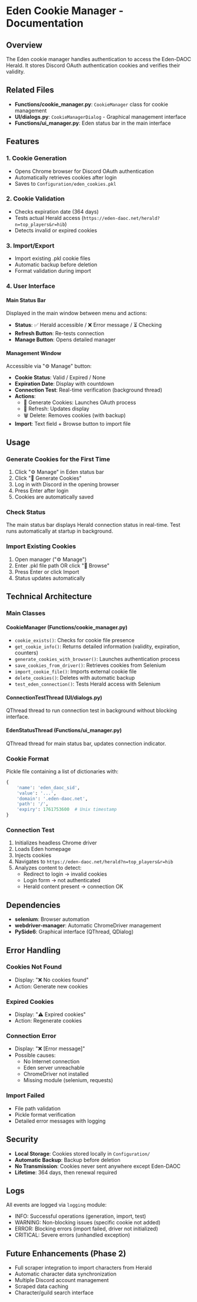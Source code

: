 # Eden Cookie Manager - Documentation

## Overview

The Eden cookie manager handles authentication to access the Eden-DAOC Herald. It stores Discord OAuth authentication cookies and verifies their validity.

## Related Files

- **Functions/cookie_manager.py**: `CookieManager` class for cookie management
- **UI/dialogs.py**: `CookieManagerDialog` - Graphical management interface
- **Functions/ui_manager.py**: Eden status bar in the main interface

## Features

### 1. Cookie Generation
- Opens Chrome browser for Discord OAuth authentication
- Automatically retrieves cookies after login
- Saves to `Configuration/eden_cookies.pkl`

### 2. Cookie Validation
- Checks expiration date (364 days)
- Tests actual Herald access (`https://eden-daoc.net/herald?n=top_players&r=hib`)
- Detects invalid or expired cookies

### 3. Import/Export
- Import existing .pkl cookie files
- Automatic backup before deletion
- Format validation during import

### 4. User Interface

#### Main Status Bar
Displayed in the main window between menu and actions:
- **Status**: ✅ Herald accessible / ❌ Error message / ⏳ Checking
- **Refresh Button**: Re-tests connection
- **Manage Button**: Opens detailed manager

#### Management Window
Accessible via "⚙️ Manage" button:
- **Cookie Status**: Valid / Expired / None
- **Expiration Date**: Display with countdown
- **Connection Test**: Real-time verification (background thread)
- **Actions**:
  - 🔐 Generate Cookies: Launches OAuth process
  - 🔄 Refresh: Updates display
  - 🗑️ Delete: Removes cookies (with backup)
- **Import**: Text field + Browse button to import file

## Usage

### Generate Cookies for the First Time
1. Click "⚙️ Manage" in Eden status bar
2. Click "🔐 Generate Cookies"
3. Log in with Discord in the opening browser
4. Press Enter after login
5. Cookies are automatically saved

### Check Status
The main status bar displays Herald connection status in real-time. Test runs automatically at startup in background.

### Import Existing Cookies
1. Open manager ("⚙️ Manage")
2. Enter .pkl file path OR click "📁 Browse"
3. Press Enter or click Import
4. Status updates automatically

## Technical Architecture

### Main Classes

#### CookieManager (Functions/cookie_manager.py)
- `cookie_exists()`: Checks for cookie file presence
- `get_cookie_info()`: Returns detailed information (validity, expiration, counters)
- `generate_cookies_with_browser()`: Launches authentication process
- `save_cookies_from_driver()`: Retrieves cookies from Selenium
- `import_cookie_file()`: Imports external cookie file
- `delete_cookies()`: Deletes with automatic backup
- `test_eden_connection()`: Tests Herald access with Selenium

#### ConnectionTestThread (UI/dialogs.py)
QThread thread to run connection test in background without blocking interface.

#### EdenStatusThread (Functions/ui_manager.py)
QThread thread for main status bar, updates connection indicator.

### Cookie Format
Pickle file containing a list of dictionaries with:
```python
{
    'name': 'eden_daoc_sid',
    'value': '...',
    'domain': '.eden-daoc.net',
    'path': '/',
    'expiry': 1761753600  # Unix timestamp
}
```

### Connection Test
1. Initializes headless Chrome driver
2. Loads Eden homepage
3. Injects cookies
4. Navigates to `https://eden-daoc.net/herald?n=top_players&r=hib`
5. Analyzes content to detect:
   - Redirect to login → invalid cookies
   - Login form → not authenticated
   - Herald content present → connection OK

## Dependencies

- **selenium**: Browser automation
- **webdriver-manager**: Automatic ChromeDriver management
- **PySide6**: Graphical interface (QThread, QDialog)

## Error Handling

### Cookies Not Found
- Display: "❌ No cookies found"
- Action: Generate new cookies

### Expired Cookies
- Display: "⚠️ Expired cookies"
- Action: Regenerate cookies

### Connection Error
- Display: "❌ [Error message]"
- Possible causes:
  - No Internet connection
  - Eden server unreachable
  - ChromeDriver not installed
  - Missing module (selenium, requests)

### Import Failed
- File path validation
- Pickle format verification
- Detailed error messages with logging

## Security

- **Local Storage**: Cookies stored locally in `Configuration/`
- **Automatic Backup**: Backup before deletion
- **No Transmission**: Cookies never sent anywhere except Eden-DAOC
- **Lifetime**: 364 days, then renewal required

## Logs

All events are logged via `logging` module:
- INFO: Successful operations (generation, import, test)
- WARNING: Non-blocking issues (specific cookie not added)
- ERROR: Blocking errors (import failed, driver not initialized)
- CRITICAL: Severe errors (unhandled exception)

## Future Enhancements (Phase 2)

- Full scraper integration to import characters from Herald
- Automatic character data synchronization
- Multiple Discord account management
- Scraped data caching
- Character/guild search interface
